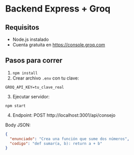 # Backend Express + Groq

## Requisitos
- Node.js instalado
- Cuenta gratuita en https://console.groq.com

## Pasos para correr
1. `npm install`
2. Crear archivo `.env` con tu clave:
```
GROQ_API_KEY=tu_clave_real
```
3. Ejecutar servidor:
```
npm start
```
4. Endpoint:
POST http://localhost:3001/api/consejo

Body JSON:
```json
{
  "enunciado": "Crea una función que sume dos números",
  "codigo": "def sumar(a, b): return a + b"
}
```
